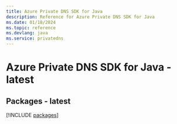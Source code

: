 ```yaml
---
title: Azure Private DNS SDK for Java
description: Reference for Azure Private DNS SDK for Java
ms.date: 01/18/2024
ms.topic: reference
ms.devlang: java
ms.service: privatedns
---
```

# Azure Private DNS SDK for Java - latest
## Packages - latest
[!INCLUDE [packages](private-dns-index.md)]